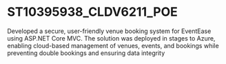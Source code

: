 # ST10395938_CLDV6211_POE
Developed a secure, user-friendly venue booking system for EventEase using ASP.NET Core MVC. The solution was deployed in stages to Azure, enabling cloud-based management of venues, events, and bookings while preventing double bookings and ensuring data integrity
